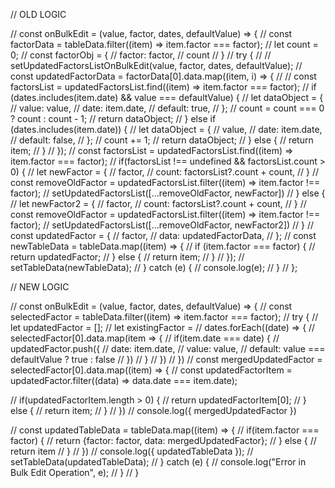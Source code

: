// OLD LOGIC

// const onBulkEdit = (value, factor, dates, defaultValue) => {
// const factorData = tableData.filter((item) => item.factor === factor);
// let count = 0;
// const factorObj = {
// factor: factor,
// count
// }
// try {
// // setUpdatedFactorsListOnBulkEdit(value, factor, dates, defaultValue);
// const updatedFactorData = factorData[0].data.map((item, i) => {
// // const factorsList = updatedFactorsList.find((item) => item.factor === factor);
// if (dates.includes(item.date) && value === defaultValue) {
// let dataObject = {
// value: value,
// date: item.date,
// default: true,
// };
// count = count === 0 ? count : count - 1;
// return dataObject;
// } else if (dates.includes(item.date)) {
// let dataObject = {
// value,
// date: item.date,
// default: false,
// };
// count += 1;
// return dataObject;
// } else {
// return item;
// }
// });
// const factorsList = updatedFactorsList.find((item) => item.factor === factor);
// if(factorsList !== undefined && factorsList.count > 0) {
// let newFactor = {
// factor,
// count: factorsList?.count + count,
// }
// const removeOldFactor = updatedFactorsList.filter((item) => item.factor !== factor);
// setUpdatedFactorsList([...removeOldFactor, newFactor])
// } else {
// let newFactor2 = {
// factor,
// count: factorsList?.count + count,
// }
// const removeOldFactor = updatedFactorsList.filter((item) => item.factor !== factor);
// setUpdatedFactorsList([...removeOldFactor, newFactor2])
// }
// const updatedFactor = {
// factor,
// data: updatedFactorData,
// };
// const newTableData = tableData.map((item) => {
// if (item.factor === factor) {
// return updatedFactor;
// } else {
// return item;
// }
// });
// setTableData(newTableData);
// } catch (e) {
// console.log(e);
// }
// };

// NEW LOGIC

// const onBulkEdit = (value, factor, dates, defaultValue) => {
// const selectedFactor = tableData.filter((item) => item.factor === factor);
// try {
// let updatedFactor = [];
// let existingFactor =
// dates.forEach((date) => {
// selectedFactor[0].data.map(item => {
// if(item.date === date) {
// updatedFactor.push({
// date: item.date,
// value: value,
// default: value === defaultValue ? true : false
// })
// }
// })
// })
// const mergedUpdatedFactor = selectedFactor[0].data.map((item) => {
// const updatedFactorItem = updatedFactor.filter((data) => data.date === item.date);

// if(updatedFactorItem.length > 0) {
// return updatedFactorItem[0];
// } else {
// return item;
// }
// })
// console.log({ mergedUpdatedFactor })

// const updatedTableData = tableData.map((item) => {
// if(item.factor === factor) {
// return {factor: factor, data: mergedUpdatedFactor};
// } else {
// return item
// }
// })
// console.log({ updatedTableData });
// setTableData(updatedTableData);
// } catch (e) {
// console.log("Error in Bulk Edit Operation", e);
// }
// }
